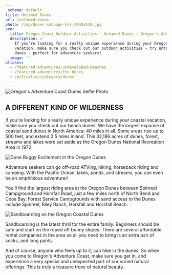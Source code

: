 ```yaml
---
_schema: default
title: Untamed Dunes
url: /untamed-dunes
photo: /img/dunes-subpage-hdr-2048x530.jpg
seo:
  title: Oregon Coast Outdoor Activities - Untamed Dunes | Oregon's Adventure Coast
  description: >-
    If you’re looking for a really unique experience during your Oregon Coast
    vacation, make sure you check out our outdoor activities - try untamed beach
    dunes - perfect for adventure seekers!
  image: ''
aliases:
  - /featured-adventures/undeveloped-beaches
  - /featured-adventures/the-dunes
  - /activities/category/dunes
---
```

![Oregon's Adventure Coast Dunes Selfie Photo](/img/dunes-selfie-stick.jpg)

## A DIFFERENT KIND OF WILDERNESS

If you're looking for a really unique experience during your coastal vacation, make sure you check out our beach dunes!  We have the largest expanse of coastal sand dunes in North America; 40 miles in all. Some areas rise up to 500 feet, and extend 2.5 miles inland. This 32,186 acres of dunes, forest, streams and lakes were set aside as the Oregon Dunes National Recreation Area in 1972.

![Dune Buggy Excitement in the Oregon Dunes](/img/dunes-dune-buggy-riding.jpg)

Adventure seekers can go off-road ATVing, hiking, horseback riding and camping. With the Pacific Ocean, lakes, ponds, and streams, you can even be an amphibious adventurer!

You'll find the largest riding area at the Oregon Dunes between Spinreel Campground and Horsfall Road, just a few miles north of North Bend and Coos Bay. Forest Service Campgrounds with sand access to the Dunes include Spinreel, Riley Ranch, Horsfall and Horsfall Beach.

![Sandboarding on the Oregon Coastal Dunes](/img/sandboarder-dunes.jpg)

Sandboarding is the latest thrill for the entire family. Beginners should be safe and start on the roped off bunny slopes. There are several affordable rental companies in the area so all you need to bring is an extra pair of socks, and long pants.

And of course, anyone who feels up to it, can hike in the dunes.  So when you come to Oregon's Adventure Coast, make sure you get in, and experience a very special and unexpected part of our varied natural offerings.  This is truly a treasure trove of natural beauty.